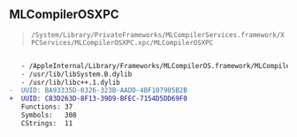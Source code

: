 ## MLCompilerOSXPC

> `/System/Library/PrivateFrameworks/MLCompilerServices.framework/XPCServices/MLCompilerOSXPC.xpc/MLCompilerOSXPC`

```diff

   - /AppleInternal/Library/Frameworks/MLCompilerOS.framework/MLCompilerOS
   - /usr/lib/libSystem.B.dylib
   - /usr/lib/libc++.1.dylib
-  UUID: BA93335D-0326-323B-AADD-4BF107905B2B
+  UUID: C83D263D-8F13-39D9-BFEC-7154D5DD69F0
   Functions: 37
   Symbols:   308
   CStrings:  11

```
